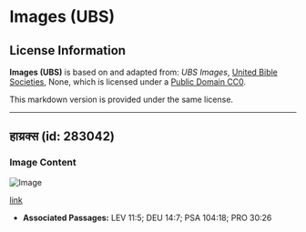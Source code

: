 # Images (UBS)

## License Information

**Images (UBS)** is based on and adapted from: _UBS Images_, [United Bible Societies](https://unitedbiblesocieties.org/), None, which is licensed under a [Public Domain CC0](https://creativecommons.org/public-domain/cc0/).

This markdown version is provided under the same license.



--------------------------------

## हाय्रक्स (id: 283042)

### Image Content

![Image](https://cdn.aquifer.bible/aquifer-content/resources/Media/WEB-0311_hyrax.jpg)

[link](https://cdn.aquifer.bible/aquifer-content/resources/Media/WEB-0311_hyrax.jpg)

* **Associated Passages:** LEV 11:5; DEU 14:7; PSA 104:18; PRO 30:26


